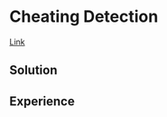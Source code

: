 # Cheating Detection

[Link](https://codingcompetitions.withgoogle.com/codejam/round/000000000043580a/00000000006d1155)

## Solution

## Experience
